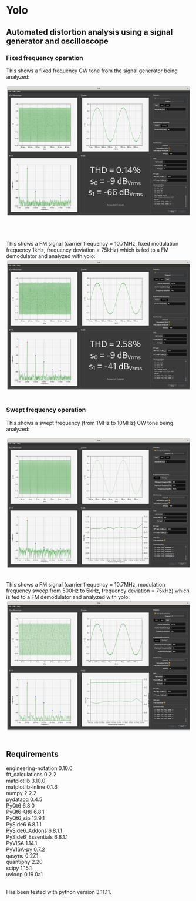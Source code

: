 # Yolo
## Automated distortion analysis using a signal generator and oscilloscope


### Fixed frequency operation
This shows a fixed frequency CW tone from the signal generator being analyzed:

![Alt text](resources/ui_fixed.png)


<br>
<br>


This shows a FM signal (carrier frequency = 10.7MHz, fixed modulation frequency 1kHz, frequency deviation = 75kHz) which is fed to a FM demodulator and analyzed with yolo:
![Alt text](resources/ui_fixed_FM.png)
<br>
<br>


### Swept frequency operation
This shows a swept frequency (from 1MHz to 10MHz) CW tone being analyzed:

![Alt text](resources/ui_sweep.png)
<br>
<br>



This shows a FM signal (carrier frequency = 10.7MHz, modulation frequency sweep from 500Hz to 5kHz, frequency deviation = 75kHz) which is fed to a FM demodulator and analyzed with yolo:
![Alt text](resources/ui_swept_FM.png)
<br>
<br>




## Requirements
engineering-notation 0.10.0
<br>
fft_calculations     0.2.2
<br>
matplotlib           3.10.0
<br>
matplotlib-inline    0.1.6
<br>
numpy                2.2.2
<br>
pydatacq             0.4.5
<br>
PyQt6                6.8.0
<br>
PyQt6-Qt6            6.8.1
<br>
PyQt6_sip            13.9.1
<br>
PySide6              6.8.1.1
<br>
PySide6_Addons       6.8.1.1
<br>
PySide6_Essentials   6.8.1.1
<br>
PyVISA               1.14.1
<br>
PyVISA-py            0.7.2
<br>
qasync               0.27.1
<br>
quantiphy            2.20
<br>
scipy                1.15.1
<br>
uvloop               0.19.0a1
<br>
<br>

Has been tested with python version 3.11.11.

